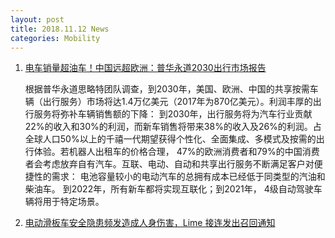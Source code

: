 ```yaml
---
layout: post
title: 2018.11.12 News
categories: Mobility
---
```


1. [电车销量超油车！中国远超欧洲：普华永道2030出行市场报告](https://36kr.com/p/5161454.html)

    根据普华永道思略特团队调查，到2030年，美国、欧洲、中国的共享按需车辆（出行服务）市场将达1.4万亿美元（2017年为870亿美元）。利润丰厚的出行服务将弥补车辆销售额的下降： 到2030年，出行服务将为汽车行业贡献22%的收入和30%的利润，而新车销售将带来38%的收入及26%的利润。占全球人口50%以上的千禧一代期望获得个性化、全面集成、多模式及按需的出行体验。若机器人出租车的价格合理， 47%的欧洲消费者和79%的中国消费者会考虑放弃自有汽车。互联、电动、自动和共享出行服务不断满足客户对便捷性的需求： 电池容量较小的电动汽车的总拥有成本已经低于同类型的汽油和柴油车。 到2022年，所有新车都将实现互联化；到2021年， 4级自动驾驶车辆将用于特定场景。

2. [电动滑板车安全隐患频发造成人身伤害，Lime 接连发出召回通知](https://36kr.com/p/5161472.html)

